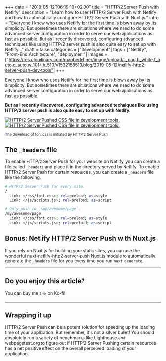 +++
date = "2019-05-12T06:19:19+02:00"
title = "HTTP/2 Server Push with Netlify"
description = "Learn how to user HTTP/2 Server Push with Netlify and how to automatically configure HTTP/2 Server Push with Nuxt.js."
intro = "Everyone I know who uses Netlify for the first time is blown away by its simplicity. But sometimes there are situations where we need to do some advanced server configuration in order to serve our web applications as fast as possible. But as I recently discovered, configuring advanced techniques like using HTTP/2 server push is also quite easy to set up with Netlify..."
draft = false
categories = ["Development"]
tags = ["Netlify", "Front-End Architecture", "deployment"]
images = ["https://res.cloudinary.com/maoberlehner/image/upload/c_pad,b_white,f_auto,q_auto,w_1014,h_510/v1532158513/blog/2019-05-12/netlify-http2-server-push-dev-tools"]
+++

Everyone I know who uses Netlify for the first time is blown away by its simplicity. But sometimes there are situations where we need to do some advanced server configuration in order to serve our web applications as fast as possible.

**But as I recently discovered, configuring advanced techniques like using HTTP/2 server push is also quite easy to set up with Netlify.**

<div class="c-content__figure">
  <div class="c-content__broad">
    <a href="https://res.cloudinary.com/maoberlehner/image/upload/c_scale,f_auto,q_auto/v1532158513/blog/2019-05-12/netlify-http2-server-push-dev-tools">
      <img
        data-src="https://res.cloudinary.com/maoberlehner/image/upload/c_scale,f_auto,q_auto,w_740/v1532158513/blog/2019-05-12/netlify-http2-server-push-dev-tools"
        data-srcset="https://res.cloudinary.com/maoberlehner/image/upload/c_scale,f_auto,q_auto,w_1480/v1532158513/blog/2019-05-12/netlify-http2-server-push-dev-tools 2x"
        alt="HTTP/2 Server Pushed CSS file in development tools."
      >
      <noscript>
        <img
          src="https://res.cloudinary.com/maoberlehner/image/upload/c_scale,f_auto,q_auto,w_740/v1532158513/blog/2019-05-12/netlify-http2-server-push-dev-tools"
          alt="HTTP/2 Server Pushed CSS file in development tools."
        >
      </noscript>
    </a>
  </div>
  <p class="c-content__caption">
    <small>The download of font.css is initiated by HTTP/2 Server Push</small>
  </p>
</div>

## The `_headers` file

To enable HTTP/2 Server Push for your website on Netlify, you can create a file called `_headers` and place it in the directory served by Netlify. To enable HTTP/2 Server Push for certain resources, you can create a `_headers` file like the following.

```bash
# HTTP/2 Server Push for every site.
/
  Link: </css/font.css>; rel=preload; as=style
  Link: </js/scripts.js>; rel=preload; as=script

# Only push to `/my/awesome/page`.
/my/awesome/page
  Link: </css/font.css>; rel=preload; as=style
  Link: </js/scripts.js>; rel=preload; as=script
```

## Bonus: Netlify HTTP/2 Server Push with Nuxt.js

If you rely on Nuxt.js for building your static sites, you can use the wonderful [nuxt-netlify-http2-server-push](https://github.com/jmblog/nuxt-netlify-http2-server-push) Nuxt.js module to automatically generate the `_headers` file for you every time you run `nuxt generate`.

<div>
  <hr class="c-hr">
  <div class="c-service-info">
    <h2>Do you enjoy this article?</h2>
    <p class="c-service-info__body">
      You can buy me a ☕️ on Ko-fi!<br>
      <div style="margin-top: 0.75em;">
        <script type="text/javascript" src='https://ko-fi.com/widgets/widget_2.js'></script>
        <script type="text/javascript">kofiwidget2.init('Support Me on Ko-fi', '#00acc1', 'O4O7U55Y');kofiwidget2.draw();</script>
      </div>
    </p>
  </div>
  <hr class="c-hr">
</div>

## Wrapping it up

HTTP/2 Server Push can be a potent solution for speeding up the loading time of your application. But remember, it's not a silver bullet! You should absolutely run a variety of benchmarks like Lighthouse and webpagetest.org to figure out if HTTP/2 Server Pushing certain resources has a net positive effect on the overall perceived loading of your application.
